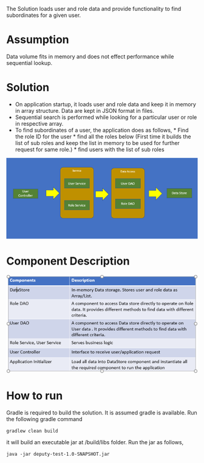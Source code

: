The Solution loads user and role data and provide functionality to find subordinates for a given user.

# Assumption 
Data volume fits in memory and does not effect performance while sequential lookup.


# Solution
* On application startup, it loads user and role data and keep it in memory in array structure. Data are kept in JSON format in files.
* Sequential search is performed while looking for a particular user or role in respective array.
* To find subordinates of a user, the application does as follows,
      * Find the role ID for the user
      * find all the roles below 
            (First time it builds the list of sub roles and keep the list in memory to be used for further request for same role.)
      * find users with the list of sub roles 

![](docs/design_overview.PNG)

# Component Description

![](docs/component_desc.PNG)

# How to run
Gradle is required to build the solution. It is assumed gradle is available. Run the following gradle command
```
gradlew clean build
```
it will build an executable jar at /build/libs folder. Run the jar as follows,
```
java -jar deputy-test-1.0-SNAPSHOT.jar